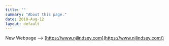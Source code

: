 ```yaml
---
title: ""
summary: "About this page."
date: 2018-Aug-12
layout: default
---
```

New Webpage --> [https://www.njlindsey.com](https://www.njlindsey.com/)
